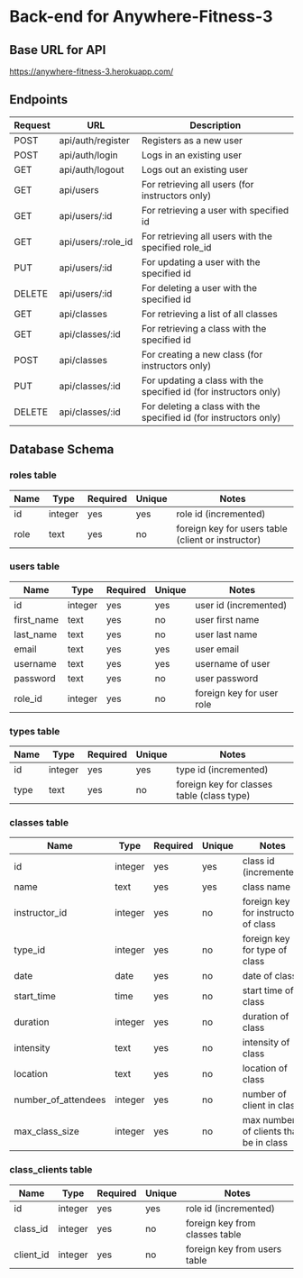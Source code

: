 
# Back-end for Anywhere-Fitness-3

## Base URL for API 
https://anywhere-fitness-3.herokuapp.com/


## Endpoints
| Request | URL | Description |
| ------- | --- | ----------- |
| POST | api/auth/register | Registers as a new user |
| POST | api/auth/login | Logs in an existing user |
| GET  | api/auth/logout | Logs out an existing user |
| GET | api/users | For retrieving all users (for instructors only) |
| GET | api/users/:id | For retrieving a user with specified id |
| GET | api/users/:role_id | For retrieving all users with the specified role_id |
| PUT  | api/users/:id | For updating a user with the specified id |
| DELETE | api/users/:id | For deleting a user with the specified id |
| GET | api/classes | For retrieving a list of all classes |
| GET | api/classes/:id | For retrieving a class with the specified id |
| POST | api/classes | For creating a new class (for instructors only) |
| PUT  | api/classes/:id | For updating a class with the specified id (for instructors only) |
| DELETE | api/classes/:id | For deleting a class with the specified id (for instructors only) |


## Database Schema

### roles table
| Name | Type | Required | Unique | Notes |
| ---- | ---- | -------- | ------ | ----- |
| id | integer | yes | yes | role id (incremented) |
| role | text | yes | no | foreign key for users table (client or instructor) |

### users table
| Name | Type | Required | Unique | Notes |
| ---- | ---- | -------- | ------ | ----- |
| id | integer | yes | yes | user id (incremented) |
| first_name | text | yes | no | user first name |
| last_name | text | yes | no | user last name |
| email | text | yes | yes | user email |
| username | text | yes | yes | username of user |
| password | text | yes | no | user password |
| role_id | integer | yes | no | foreign key for user role |

### types table
| Name | Type | Required | Unique | Notes |
| ---- | ---- | -------- | ------ | ----- |
| id | integer | yes | yes | type id (incremented) |
| type | text | yes | no | foreign key for classes table (class type) |

### classes table
| Name | Type | Required | Unique | Notes |
| ---- | ---- | -------- | ------ | ----- |
| id | integer | yes | yes | class id (incremented) |
| name | text | yes | yes | class name |
| instructor_id | integer | yes | no | foreign key for instructor of class |
| type_id | integer | yes | no | foreign key for type of class |
| date | date | yes | no | date of class |
| start_time | time | yes | no | start time of class |
| duration | integer | yes | no | duration of class |
| intensity | text | yes | no | intensity of class |
| location | text | yes | no | location of class |
| number_of_attendees | integer | yes | no | number of client in class |
| max_class_size | integer | yes | no | max number of clients that be in class |

### class_clients table
| Name | Type | Required | Unique | Notes |
| ---- | ---- | -------- | ------ | ----- |
| id | integer | yes | yes | role id (incremented) |
| class_id | integer | yes | no | foreign key from classes table |
| client_id | integer | yes | no | foreign key from users table |



